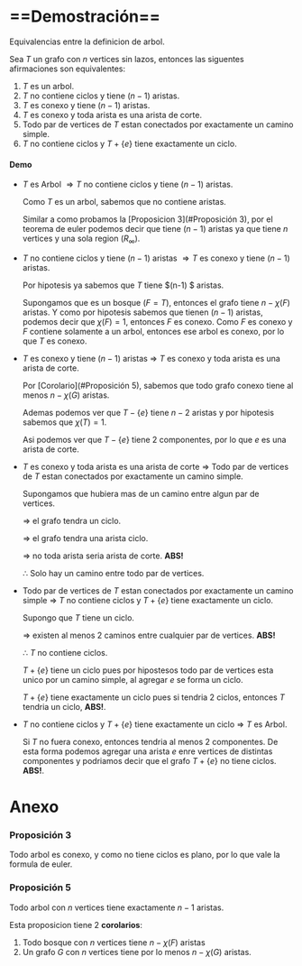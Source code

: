 # ==Demostración==

Equivalencias entre la definicion de arbol. 

Sea $T$ un grafo con $n$ vertices sin lazos, entonces las siguentes afirmaciones son equivalentes:

1. $T$ es un arbol.
2. $T$ no contiene ciclos y tiene $(n-1)$ aristas.
3. $T$ es conexo y tiene $(n-1)$ aristas.
4. $T$ es conexo y toda arista es una arista de corte.
5. Todo par de vertices de $T$ estan conectados por exactamente un camino simple.
6. $T$ no contiene ciclos y $T+\{e\}$ tiene exactamente un ciclo.

 #### Demo

- $T$ es Arbol $\Rightarrow T$ no contiene ciclos y tiene $(n-1)$ aristas.

  Como $T$ es un arbol, sabemos que no contiene aristas.

  Similar a como probamos la [Proposicion 3](#Proposición 3), por el teorema de euler podemos decir que tiene $(n-1)$ aristas ya que tiene $n$ vertices y una sola region $(R_\infty)$.

- $T$ no contiene ciclos y tiene $(n-1)$ aristas $\Rightarrow T$ es conexo y tiene $(n-1)$ aristas.

  Por hipotesis ya sabemos que $T$ tiene $(n-1) $ aristas.

  Supongamos que es un bosque $(F=T)$, entonces el grafo tiene $n-\chi(F)$ aristas. Y como por hipotesis sabemos que tienen $(n-1)$ aristas, podemos decir que $\chi(F)=1$, entonces $F$ es conexo. Como $F$ es conexo y $F$ contiene solamente a un arbol, entonces ese arbol es conexo, por lo que $T$ es conexo.

- $T$  es conexo y tiene $(n-1)$ aristas $\Rightarrow$ $T$ es conexo y toda arista es una arista de corte.

  Por [Corolario](#Proposición 5), sabemos que todo grafo conexo tiene al menos $n-\chi(G)$ aristas. 

  Ademas podemos ver que $T-\{e\}$ tiene $n-2$ aristas y por hipotesis sabemos que $\chi(T)=1$.

  Asi podemos ver que $T-\{e\}$ tiene 2 componentes, por lo que $e$ es una arista de corte.

- $T$ es conexo y toda arista es una arista de corte $\Rightarrow$ Todo par de vertices de $T$ estan conectados por exactamente un camino simple.

  Supongamos que hubiera mas de un camino entre algun par de vertices.

  $\Rightarrow$  el grafo tendra un ciclo.

  $\Rightarrow$ el grafo tendra una arista ciclo.

  $\Rightarrow$ no toda arista seria arista de corte. **ABS!**

  $\therefore$ Solo hay un camino entre todo par de vertices.

- Todo par de vertices de $T$ estan conectados por exactamente un camino simple $\Rightarrow$ $T$ no contiene ciclos y $T+\{e\}$ tiene exactamente un ciclo.

  Supongo que $T$ tiene un ciclo.

  $\Rightarrow$ existen al menos 2 caminos entre cualquier par de vertices. **ABS!**

  $\therefore$ $T$ no contiene ciclos.

  $T+\{e\}$ tiene un ciclo pues por hipostesos todo par de vertices esta unico por un camino simple, al agregar $e$ se forma un ciclo.

  $T+\{e\}$ tiene exactamente un ciclo pues si tendria 2 ciclos, entonces $T$ tendria un ciclo, **ABS!**.

-  $T$ no contiene ciclos y $T+\{e\}$ tiene exactamente un ciclo $\Rightarrow$ $T$ es Arbol.

   Si $T$ no fuera conexo, entonces tendria al menos 2 componentes. De esta forma podemos agregar una arista $e$ enre vertices de distintas componentes y podriamos decir que el grafo $T+\{e\}$ no tiene ciclos. **ABS!**.

# Anexo

### Proposición 3

Todo arbol es conexo, y como no tiene ciclos es plano, por lo que vale la formula de euler.

### Proposición 5

Todo arbol con $n$ vertices tiene exactamente $n-1$ aristas.

Esta proposicion tiene 2 **corolarios**:

1. Todo bosque con $n$ vertices tiene $n-\chi(F)$ aristas
2. Un grafo $G$ con $n$ vertices tiene por lo menos $n-\chi(G)$ aristas.